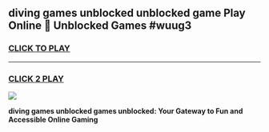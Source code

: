 
## diving games unblocked unblocked game Play Online 👋 Unblocked Games #wuug3
<h3>
<a href="https://premium.freeplayer.one?title=diving_games_unblocked&ref=21F">CLICK TO PLAY</a></h3>
<hr>

<h3>
<a href="https://premium.freeplayer.one?title=diving_games_unblocked&ref=21F">CLICK 2 PLAY</a>
  
</h3>

<a href="https://premium.freeplayer.one?title=diving_games_unblocked&ref=21F/"><img src="https://clearcache.store/games.png"></a>


**diving games unblocked games unblocked: Your Gateway to Fun and Accessible Online Gaming**
